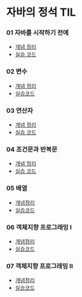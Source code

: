 # 자바의 정석 TIL

### 01 자바를 시작하기 전에
- [개념 정리](https://github.com/GitmasterLJH/java-til/blob/main/Java%EB%AC%B8%EB%B2%95/01%20%EC%9E%90%EB%B0%94%EB%A5%BC%20%EC%8B%9C%EC%9E%91%ED%95%98%EA%B8%B0%20%EC%A0%84%EC%97%90.md)
- [실습 코드](https://github.com/GitmasterLJH/java-til/blob/main/Java%EB%AC%B8%EB%B2%95/code/01%20%EC%9E%90%EB%B0%94%EB%A5%BC%20%EC%8B%9C%EC%9E%91%ED%95%98%EA%B8%B0%20%EC%A0%84%EC%97%90/code_1_1.java)
### 02 변수
- [개념 정리](https://github.com/GitmasterLJH/java-til/blob/main/Java%EB%AC%B8%EB%B2%95/02%20%EB%B3%80%EC%88%98.md)
- [실습코드](https://github.com/GitmasterLJH/java-til/blob/main/Java%EB%AC%B8%EB%B2%95/code/02%20%EB%B3%80%EC%88%98(Variable)/code_2_1.java)
### 03 연산자
- [개념 정리](https://github.com/GitmasterLJH/java-til/blob/main/Java%EB%AC%B8%EB%B2%95/03%20%EC%97%B0%EC%82%B0%EC%9E%90.md)
- [실습 코드](https://github.com/GitmasterLJH/java-til/blob/main/Java%EB%AC%B8%EB%B2%95/code/03%20%EC%97%B0%EC%82%B0%EC%9E%90(Operator)/code_3_1.java)
### 04 조건문과 반복문
- [개념 정리](https://github.com/GitmasterLJH/java-til/blob/main/Java%EB%AC%B8%EB%B2%95/04%20%EC%A1%B0%EA%B1%B4%EB%AC%B8%EA%B3%BC%20%EB%B0%98%EB%B3%B5%EB%AC%B8.md)
- [실습 코드](https://github.com/GitmasterLJH/java-til/blob/main/Java%EB%AC%B8%EB%B2%95/code/04%20%EC%A1%B0%EA%B1%B4%EB%AC%B8%EA%B3%BC%20%EB%B0%98%EB%B3%B5%EB%AC%B8/code_4_1.java)
### 05 배열
- [개념정리](https://github.com/GitmasterLJH/java-til/blob/main/Java%EB%AC%B8%EB%B2%95/05%20%EB%B0%B0%EC%97%B4.md)
- [실습코드](https://github.com/GitmasterLJH/java-til/blob/main/Java%EB%AC%B8%EB%B2%95/code/05%20%EB%B0%B0%EC%97%B4(Array)/code_5_1.java)
### 06 객체지향 프로그래밍 I
- [개념정리](https://github.com/GitmasterLJH/java-til/blob/main/Java%EB%AC%B8%EB%B2%95/06%20%EA%B0%9D%EC%B2%B4%EC%A7%80%ED%96%A5%20%ED%94%84%EB%A1%9C%EA%B7%B8%EB%9E%98%EB%B0%8D%20I.md)
- [실습코드](https://github.com/GitmasterLJH/java-til/tree/main/Java%EB%AC%B8%EB%B2%95/code/06%20%EA%B0%9D%EC%B2%B4%EC%A7%80%ED%96%A5%20%ED%94%84%EB%A1%9C%EA%B7%B8%EB%9E%98%EB%B0%8D%20I)

### 07 객체지향 프로그래밍 II

- [개념정리](https://github.com/GitmasterLJH/java-til/blob/main/Java%EB%AC%B8%EB%B2%95/07%20%EA%B0%9D%EC%B2%B4%EC%A7%80%ED%96%A5%20%ED%94%84%EB%A1%9C%EA%B7%B8%EB%9E%98%EB%B0%8D%20II.md)
- [실습코드](https://github.com/GitmasterLJH/java-til/tree/main/Java%EB%AC%B8%EB%B2%95/code/07%20%EA%B0%9D%EC%B2%B4%EC%A7%80%ED%96%A5%20%ED%94%84%EB%A1%9C%EA%B7%B8%EB%9E%98%EB%B0%8D%20II)
